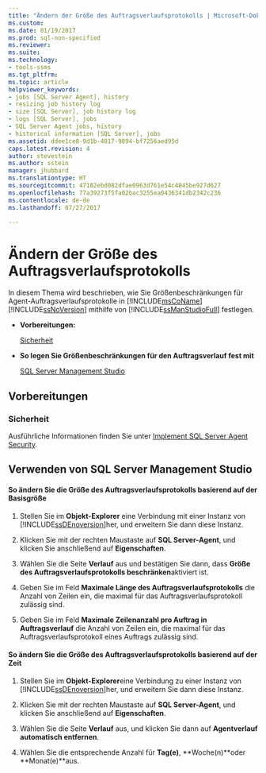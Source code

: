 ```yaml
---
title: "Ändern der Größe des Auftragsverlaufsprotokolls | Microsoft-Dokumentation"
ms.custom: 
ms.date: 01/19/2017
ms.prod: sql-non-specified
ms.reviewer: 
ms.suite: 
ms.technology:
- tools-ssms
ms.tgt_pltfrm: 
ms.topic: article
helpviewer_keywords:
- jobs [SQL Server Agent], history
- resizing job history log
- size [SQL Server], job history log
- logs [SQL Server], jobs
- SQL Server Agent jobs, history
- historical information [SQL Server], jobs
ms.assetid: ddee1ce8-9d1b-4017-9894-bf7256aed95d
caps.latest.revision: 4
author: stevestein
ms.author: sstein
manager: jhubbard
ms.translationtype: HT
ms.sourcegitcommit: 47182ebd082dfae0963d761e54c4045be927d627
ms.openlocfilehash: 77a39273f5fa02bac3255ea0436341db2342c236
ms.contentlocale: de-de
ms.lasthandoff: 07/27/2017

---
```

# <a name="resize-the-job-history-log"></a>Ändern der Größe des Auftragsverlaufsprotokolls
In diesem Thema wird beschrieben, wie Sie Größenbeschränkungen für Agent-Auftragsverlaufsprotokolle in [!INCLUDE[msCoName](../../includes/msconame_md.md)] [!INCLUDE[ssNoVersion](../../includes/ssnoversion_md.md)] mithilfe von [!INCLUDE[ssManStudioFull](../../includes/ssmanstudiofull_md.md)] festlegen.
  
-   **Vorbereitungen:**  
  
    [Sicherheit](#Security)  
  
-   **So legen Sie Größenbeschränkungen für den Auftragsverlauf fest mit**  
  
    [SQL Server Management Studio](#SSMS)  
  
## <a name="BeforeYouBegin"></a>Vorbereitungen  
  
### <a name="Security"></a>Sicherheit  
Ausführliche Informationen finden Sie unter [Implement SQL Server Agent Security](../../ssms/agent/implement-sql-server-agent-security.md).  
  
## <a name="SSMS"></a>Verwenden von SQL Server Management Studio  
  
#### <a name="to-resize-the-job-history-log-based-on-raw-size"></a>So ändern Sie die Größe des Auftragsverlaufsprotokolls basierend auf der Basisgröße  
  
1.  Stellen Sie im **Objekt-Explorer** eine Verbindung mit einer Instanz von [!INCLUDE[ssDEnoversion](../../includes/ssdenoversion_md.md)]her, und erweitern Sie dann diese Instanz.  
  
2.  Klicken Sie mit der rechten Maustaste auf **SQL Server-Agent**, und klicken Sie anschließend auf **Eigenschaften**.  
  
3.  Wählen Sie die Seite **Verlauf** aus und bestätigen Sie dann, dass **Größe des Auftragsverlaufsprotokolls beschränken**aktiviert ist.  
  
4.  Geben Sie im Feld **Maximale Länge des Auftragsverlaufsprotokolls** die Anzahl von Zeilen ein, die maximal für das Auftragsverlaufsprotokoll zulässig sind.  
  
5.  Geben Sie im Feld **Maximale Zeilenanzahl pro Auftrag in Auftragsverlauf** die Anzahl von Zeilen ein, die maximal für das Auftragsverlaufsprotokoll eines Auftrags zulässig sind.  
  
#### <a name="to-resize-the-job-history-log-based-on-time"></a>So ändern Sie die Größe des Auftragsverlaufsprotokolls basierend auf der Zeit  
  
1.  Stellen Sie im **Objekt-Explorer**eine Verbindung zu einer Instanz von [!INCLUDE[ssDEnoversion](../../includes/ssdenoversion_md.md)]her, und erweitern Sie dann diese Instanz.  
  
2.  Klicken Sie mit der rechten Maustaste auf **SQL Server-Agent**, und klicken Sie anschließend auf **Eigenschaften**.  
  
3.  Wählen Sie die Seite **Verlauf** aus, und klicken Sie dann auf **Agentverlauf automatisch entfernen**.  
  
4.  Wählen Sie die entsprechende Anzahl für **Tag(e)**, **Woche(n)**oder **Monat(e)**aus.  
  

